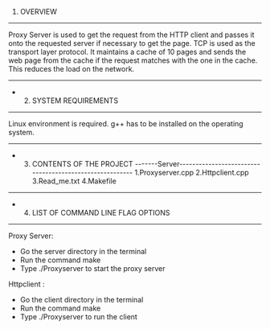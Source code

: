 1.  OVERVIEW
------------------------------------------------------------

Proxy Server is used to get the request from the HTTP client and passes it onto the requested server if necessary to get the page. TCP is used as the transport layer protocol. It maintains a cache of 10 pages and sends the web page from the cache if the request matches with the one in the cache. This reduces the load on the network.

---------------------------------------------------------------
* 2.  SYSTEM REQUIREMENTS 
---------------------------------------------------------------
Linux environment is required. g++ has to be installed on the operating system.

---------------------------------------------------------------
* 3.  CONTENTS OF THE PROJECT
-------Server--------------------------------------------------------
1.Proxyserver.cpp
2.Httpclient.cpp
3.Read_me.txt
4.Makefile

 
------------------------------------------------------------
* 4.  LIST OF COMMAND LINE FLAG OPTIONS
------------------------------------------------------------

Proxy Server:
- Go the server directory in the terminal
- Run the command make
- Type ./Proxyserver <Server IP> <Server Port> to start the proxy server

Httpclient :

- Go the client directory in the terminal
- Run the command make
- Type ./Proxyserver <Server IP> <Server Port> <URL to visit> to run the client

